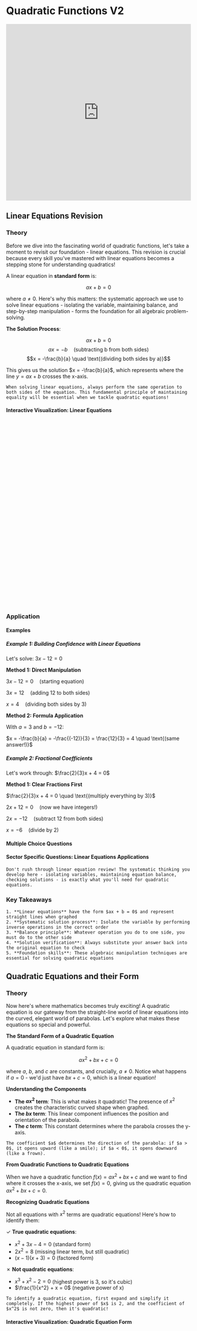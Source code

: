 # Quadratic Functions V2

<iframe 
    src="https://drive.google.com/file/d/1KQdEOxFP1FnUw8zJnDHHblAgbaGw_UCd/preview" 
    width="100%" 
    height="480" 
    frameborder="0" 
    allowfullscreen>
</iframe>

## Linear Equations Revision

### Theory

Before we dive into the fascinating world of quadratic functions, let's take a moment to revisit our foundation - linear equations. This revision is crucial because every skill you've mastered with linear equations becomes a stepping stone for understanding quadratics!

A linear equation in **standard form** is:

$$ax + b = 0$$

where $a \neq 0$. Here's why this matters: the systematic approach we use to solve linear equations - isolating the variable, maintaining balance, and step-by-step manipulation - forms the foundation for all algebraic problem-solving.

**The Solution Process**:

$$ax + b = 0$$
$$ax = -b \quad \text{(subtracting b from both sides)}$$
$$x = -\frac{b}{a} \quad \text{(dividing both sides by a)}$$

This gives us the solution $x = -\frac{b}{a}$, which represents where the line $y = ax + b$ crosses the x-axis.

```{tip}
When solving linear equations, always perform the same operation to both sides of the equation. This fundamental principle of maintaining equality will be essential when we tackle quadratic equations!
```

#### Interactive Visualization: Linear Equations

<div id="linear-equation-container" class="visualization-container" style="height: 500px;"></div>
<script>
document.addEventListener('DOMContentLoaded', function() {
    MathVisualizer.createGraphFromDescription('linear-equation-container', {
        boundingBox: [-5, 5, 5, -5],
        theme: 'light',
        useSequentialColors: true,
        infoBox: {
            title: "Linear Equation",
            lines: [
                {text: "y = ax + b", dynamic: false},
                {text: "a (slope): ${a}", dynamic: true},
                {text: "b (y-intercept): ${b}", dynamic: true},
                {text: "x-intercept: ${a !== 0 ? (-b/a).toFixed(2) : 'Undefined'}", dynamic: true}
            ],
            position: {top: 55, left: 20}
        },
        parametrizedFunctions: [
            {
                expression: 'a*x + b',
                title: 'Linear Function Explorer',
                parameters: {
                    a: { min: -3, max: 3, value: 1, step: 0.1 },
                    b: { min: -5, max: 5, value: 0, step: 0.1 }
                },
                features: []
            }
        ]
    });
});
</script>


### Application

#### Examples

##### Example 1: Building Confidence with Linear Equations
Let's solve: $3x - 12 = 0$

**Method 1: Direct Manipulation**

$3x - 12 = 0 \quad \text{(starting equation)}$

$3x = 12 \quad \text{(adding 12 to both sides)}$

$x = 4 \quad \text{(dividing both sides by 3)}$

**Method 2: Formula Application**

With $a = 3$ and $b = -12$:

$x = -\frac{b}{a} = -\frac{(-12)}{3} = \frac{12}{3} = 4 \quad \text{(same answer!)}$

##### Example 2: Fractional Coefficients
Let's work through: $\frac{2}{3}x + 4 = 0$

**Method 1: Clear Fractions First**

$\frac{2}{3}x + 4 = 0 \quad \text{(multiply everything by 3)}$

$2x + 12 = 0 \quad \text{(now we have integers!)}$

$2x = -12 \quad \text{(subtract 12 from both sides)}$

$x = -6 \quad \text{(divide by 2)}$

#### Multiple Choice Questions

<div id="linear-revision-adaptive-mcq" class="quiz-container"></div>

<script>
document.addEventListener('DOMContentLoaded', function() {
    const adaptiveMCQData = {
        title: "Linear Equations Adaptive Review",
        questions: [
            {
                id: "mcq_linear_conceptual_001",
                text: "Why must we perform the same operation on both sides when solving \\(3x + 6 = 15\\)?",
                options: [
                    "Because it's a rule we must follow in algebra",
                    "To maintain the equality - if two things are equal and we do the same thing to both, they remain equal",
                    "To make the equation look more balanced",
                    "Because we can only work with one side at a time"
                ],
                correctIndex: 1,
                option_explanations: [
                    "Incorrect. The answer is to maintain equality. If you chose this, you're missing the logical foundation - equations aren't just arbitrary rules but represent balanced relationships.",
                    "Correct! Step-by-step solution: Step 1: Start with \\(3x + 6 = 15\\) (both sides equal) Step 2: Subtract 6 from both sides: \\(3x = 9\\) (equality preserved) Step 3: Divide both sides by 3: \\(x = 3\\) Check: \\(3(3) + 6 = 15\\) ✓",
                    "Incorrect. The answer is to maintain equality. If you chose 'balanced appearance', you're confusing visual balance with mathematical equality - the goal is preserving the equal relationship, not looks.",
                    "Incorrect. The answer is to maintain equality. If you chose this, you're missing that we must work with both sides simultaneously to preserve the equal relationship."
                ],
                main_topic_index: "e7a4f6d2-3b85-4f54-a64b-7a4e7f6d2b86",
                chapter: "algebra",
                subtopic_weights: {
                    "e7a4f6d2-3b85-4f54-a64b-7a4e7f6d2b86": 0.8,
                    "d5f9c2e8-9a42-4b68-b73a-5f9d5c2e8a43": 0.2
                },
                difficulty_breakdown: {
                    conceptual_understanding: 0.8,
                    procedural_fluency: 0.2,
                    problem_solving: 0.3,
                    mathematical_communication: 0.6,
                    memory: 0.3,
                    spatial_reasoning: 0.0
                }
            },
            {
                id: "mcq_linear_procedural_001",
                text: "Solve for x: \\(5x - 20 = 0\\)",
                options: ["\\(x = -4\\)", "\\(x = 5\\)", "\\(x = 4\\)", "\\(x = 20\\)"],
                correctIndex: 2,
                option_explanations: [
                    "Incorrect. The answer is \\(x = 4\\). If you got -4, you likely made a sign error when moving -20. Correct approach: Add 20 to both sides, then divide by 5.",
                    "Incorrect. The answer is \\(x = 4\\). If you got 5, you may have confused the coefficient with the solution. Correct approach: After \\(5x = 20\\), divide by 5 to get \\(x = 4\\).",
                    "Correct! Step-by-step solution: Step 1: Add 20 to both sides: \\(5x = 20\\) Step 2: Divide both sides by 5: \\(x = 4\\) Step 3: Simplify: \\(x = 4\\) Check: \\(5(4) - 20 = 0\\) ✓",
                    "Incorrect. The answer is \\(x = 4\\). If you got 20, you forgot to divide by the coefficient. Correct approach: After getting \\(5x = 20\\), you must divide both sides by 5."
                ],
                main_topic_index: "e7a4f6d2-3b85-4f54-a64b-7a4e7f6d2b86",
                chapter: "algebra",
                subtopic_weights: {
                    "e7a4f6d2-3b85-4f54-a64b-7a4e7f6d2b86": 1.0
                },
                difficulty_breakdown: {
                    conceptual_understanding: 0.3,
                    procedural_fluency: 0.7,
                    problem_solving: 0.2,
                    mathematical_communication: 0.2,
                    memory: 0.4,
                    spatial_reasoning: 0.0
                }
            },
            {
                id: "mcq_linear_strategic_001",
                text: "Which first step would be most efficient for solving \\(\\frac{2}{3}x + 4 = 10\\)?",
                options: [
                    "Multiply everything by 3 to clear the fraction",
                    "Divide everything by \\(\\frac{2}{3}\\)",
                    "Convert 4 and 10 to fractions with denominator 3",
                    "Subtract 4 from both sides to isolate the term with x"
                ],
                correctIndex: 3,
                option_explanations: [
                    "Incorrect. The most efficient step is to subtract 4 first. If you clear fractions first, you get \\(2x + 12 = 30\\) - more complex arithmetic than needed.",
                    "Incorrect. The most efficient step is to subtract 4 first. If you divide by a fraction immediately, you're making the arithmetic unnecessarily complex.",
                    "Incorrect. The most efficient step is to subtract 4 first. If you convert to fractions, you're adding complexity when you could work more directly.",
                    "Correct! Step-by-step solution: Step 1: Subtract 4 from both sides: \\(\\frac{2}{3}x = 6\\) Step 2: Multiply by \\(\\frac{3}{2}\\): \\(x = 9\\) Step 3: Simplify: \\(x = 9\\) Check: \\(\\frac{2}{3}(9) + 4 = 10\\) ✓"
                ],
                main_topic_index: "e7a4f6d2-3b85-4f54-a64b-7a4e7f6d2b86",
                chapter: "algebra",
                subtopic_weights: {
                    "e7a4f6d2-3b85-4f54-a64b-7a4e7f6d2b86": 0.7,
                    "f2b7c9a4-8e63-4d85-b96e-2b7f2c9a4e64": 0.3
                },
                difficulty_breakdown: {
                    conceptual_understanding: 0.5,
                    procedural_fluency: 0.6,
                    problem_solving: 0.8,
                    mathematical_communication: 0.4,
                    memory: 0.3,
                    spatial_reasoning: 0.0
                }
            },
            {
                id: "mcq_linear_error_001",
                text: "A student solved \\(2x - 8 = 4\\) and got \\(x = -2\\). What error did they likely make?",
                options: [
                    "They subtracted 8 from both sides instead of adding 8",
                    "They divided by 2 incorrectly",
                    "They forgot to change the sign of 4",
                    "They multiplied both sides by 2"
                ],
                correctIndex: 0,
                option_explanations: [
                    "Correct! Step-by-step solution: Step 1: Student likely did \\(2x - 8 - 8 = 4 - 8\\), getting \\(2x = -4\\), then \\(x = -2\\) Step 2: Correct method: \\(2x - 8 + 8 = 4 + 8\\) gives \\(2x = 12\\) Step 3: Therefore \\(x = 6\\) Check: \\(2(6) - 8 = 4\\) ✓",
                    "Incorrect. The answer is they subtracted 8 instead of adding 8. If you chose division error, the mistake happened earlier - with \\(2x = 12\\), division would give \\(x = 6\\), not \\(x = -2\\).",
                    "Incorrect. The answer is they subtracted 8 instead of adding 8. If you chose changing the sign of 4, you're misunderstanding - the 4 doesn't change; the error is in handling -8.",
                    "Incorrect. The answer is they subtracted 8 instead of adding 8. If you chose multiplication, that would give \\(4x - 16 = 8\\), not lead to \\(x = -2\\)."
                ],
                main_topic_index: "e7a4f6d2-3b85-4f54-a64b-7a4e7f6d2b86",
                chapter: "algebra",
                subtopic_weights: {
                    "e7a4f6d2-3b85-4f54-a64b-7a4e7f6d2b86": 0.8,
                    "d5f9c2e8-9a42-4b68-b73a-5f9d5c2e8a43": 0.2
                },
                difficulty_breakdown: {
                    conceptual_understanding: 0.6,
                    procedural_fluency: 0.5,
                    problem_solving: 0.8,
                    mathematical_communication: 0.4,
                    memory: 0.3,
                    spatial_reasoning: 0.0
                }
            }
        ]
    };
    
    if (typeof AdaptiveMCQQuiz !== 'undefined') {
        AdaptiveMCQQuiz.create('linear-revision-adaptive-mcq', adaptiveMCQData);
    } else {
        MCQQuiz.create('linear-revision-adaptive-mcq', adaptiveMCQData);
    }
});
</script>

#### Sector Specific Questions: Linear Equations Applications

<div id="linear-revision-identity-container"></div>

<script>
document.addEventListener('DOMContentLoaded', function() {
    const linearRevisionContent = {
        "title": "Linear Equations: Foundation Applications",
        "intro_content": `<p>Linear equations form the foundation of algebraic problem-solving across all fields. These applications show how the skills we're reviewing appear in real contexts.</p>`,
        "questions": [
            {
                "category": "scientific",
                "title": "Chemistry: Solution Concentration",
                "content": `<p>A chemist needs to find the concentration x (mol/L) when \\(3x - 0.6 = 0\\). What is the concentration?</p>`,
                "answer": `<p>Solving \\(3x - 0.6 = 0\\):</p>
                <p>\\(3x = 0.6\\) (adding 0.6 to both sides)</p>
                <p>\\(x = 0.2\\) mol/L (dividing by 3)</p>
                <p>The solution has a concentration of 0.2 mol/L.</p>`
            },
            {
                "category": "engineering",
                "title": "Electrical: Current Calculation",
                "content": `<p>In a circuit, the voltage equation gives us \\(2I + 8 = 0\\) where I is current in amperes. Find the current.</p>`,
                "answer": `<p>Solving \\(2I + 8 = 0\\):</p>
                <p>\\(2I = -8\\) (subtracting 8 from both sides)</p>
                <p>\\(I = -4\\) amperes (dividing by 2)</p>
                <p>The negative current indicates flow in the opposite direction to our assumed positive direction.</p>`
            },
            {
                "category": "financial",
                "title": "Economics: Break-even Analysis",
                "content": `<p>A company's profit equation is \\(P = 50x - 200\\). At what production level x does the company break even (P = 0)?</p>`,
                "answer": `<p>Setting \\(P = 0\\):</p>
                <p>\\(50x - 200 = 0\\)</p>
                <p>\\(50x = 200\\) (adding 200 to both sides)</p>
                <p>\\(x = 4\\) units (dividing by 50)</p>
                <p>The company breaks even at 4 units of production.</p>`
            },
            {
                "category": "creative",
                "title": "Design: Golden Ratio Approximation",
                "content": `<p>In a design project, we need to solve \\(8x - 13 = 0\\) to find a proportion that approximates the golden ratio. Find x.</p>`,
                "answer": `<p>Solving \\(8x - 13 = 0\\):</p>
                <p>\\(8x = 13\\) (adding 13 to both sides)</p>
                <p>\\(x = \\frac{13}{8} = 1.625\\) (dividing by 8)</p>
                <p>This ratio of 1.625 is close to the golden ratio φ ≈ 1.618, perfect for aesthetic design!</p>`
            }
        ]
    };
    MathQuestionModule.render(linearRevisionContent, 'linear-revision-identity-container');
});
</script>

```{warning}
Don't rush through linear equation review! The systematic thinking you develop here - isolating variables, maintaining equation balance, checking solutions - is exactly what you'll need for quadratic equations.
```

### Key Takeaways

```{important}
1. **Linear equations** have the form $ax + b = 0$ and represent straight lines when graphed
2. **Systematic solution process**: Isolate the variable by performing inverse operations in the correct order
3. **Balance principle**: Whatever operation you do to one side, you must do to the other side
4. **Solution verification**: Always substitute your answer back into the original equation to check
5. **Foundation skills**: These algebraic manipulation techniques are essential for solving quadratic equations
```

## Quadratic Equations and their Form

### Theory

Now here's where mathematics becomes truly exciting! A quadratic equation is our gateway from the straight-line world of linear equations into the curved, elegant world of parabolas. Let's explore what makes these equations so special and powerful.

**The Standard Form of a Quadratic Equation**

A quadratic equation in standard form is:

$$ax^2 + bx + c = 0$$

where $a$, $b$, and $c$ are constants, and crucially, $a \neq 0$. Notice what happens if $a = 0$ - we'd just have $bx + c = 0$, which is a linear equation!

**Understanding the Components**

- **The $ax^2$ term**: This is what makes it quadratic! The presence of $x^2$ creates the characteristic curved shape when graphed.
- **The $bx$ term**: This linear component influences the position and orientation of the parabola.
- **The $c$ term**: This constant determines where the parabola crosses the y-axis.

```{important}
The coefficient $a$ determines the direction of the parabola: if $a > 0$, it opens upward (like a smile); if $a < 0$, it opens downward (like a frown).
```

**From Quadratic Functions to Quadratic Equations**

When we have a quadratic function $f(x) = ax^2 + bx + c$ and we want to find where it crosses the x-axis, we set $f(x) = 0$, giving us the quadratic equation $ax^2 + bx + c = 0$.

**Recognizing Quadratic Equations**

Not all equations with $x^2$ terms are quadratic equations! Here's how to identify them:

✓ **True quadratic equations**:
- $x^2 + 3x - 4 = 0$ (standard form)
- $2x^2 = 8$ (missing linear term, but still quadratic)
- $(x-1)(x+3) = 0$ (factored form)

✗ **Not quadratic equations**:
- $x^3 + x^2 - 2 = 0$ (highest power is 3, so it's cubic)
- $\frac{1}{x^2} + x = 0$ (negative power of x)

```{tip}
To identify a quadratic equation, first expand and simplify it completely. If the highest power of $x$ is 2, and the coefficient of $x^2$ is not zero, then it's quadratic!
```

#### Interactive Visualization: Quadratic Equation Form

<div id="quadratic-form-container" class="visualization-container" style="height: 500px;"></div>

<script>
document.addEventListener('DOMContentLoaded', function() {
    MathVisualizer.createGraphFromDescription('quadratic-form-container', {
        boundingBox: [-5, 5, 5, -5],
        theme: 'light',
        useSequentialColors: true,
        
        infoBox: {
            title: "Quadratic Function",
            lines: [
                {text: "y = ax² + bx + c", dynamic: false},
                {text: "a: ${a}", dynamic: true},
                {text: "b: ${b}", dynamic: true},
                {text: "c: ${c}", dynamic: true},
                {text: "Vertex: (${-b/(2*a)}, ${c-b*b/(4*a)})", dynamic: true}
            ],
            position: {top: 55, left: 20}
        },
        
        parametrizedFunctions: [
            {
                expression: 'a*x^2 + b*x + c',
                title: 'Quadratic Function Explorer',
                parameters: {
                    a: { min: -2, max: 2, value: 1, step: 0.1 },
                    b: { min: -5, max: 5, value: 0, step: 0.1 },
                    c: { min: -5, max: 5, value: 0, step: 0.1 }
                },
                features: ['zeros', 'extrema']
            }
        ]
    });
});
</script>


### Application

#### Examples

##### Example 1: Converting to Standard Form
Let's work through: $(2x - 1)(x + 3) = 5$

**Method 1: Expand then Rearrange**

$(2x - 1)(x + 3) = 5 \quad \text{(expand the left side)}$

$2x^2 + 6x - x - 3 = 5 \quad \text{(using FOIL method)}$

$2x^2 + 5x - 3 = 5 \quad \text{(combining like terms)}$

$2x^2 + 5x - 8 = 0 \quad \text{(subtracting 5 from both sides)}$

Now we have it in standard form with $a = 2$, $b = 5$, $c = -8$.

##### Example 2: Identifying Quadratic Equations  
Let's solve: Is $3x^2 + \frac{2}{x} - 1 = 0$ a quadratic equation?

**Method 1: Analyze the Terms**

$3x^2 + \frac{2}{x} - 1 = 0 \quad \text{(rewrite the fraction)}$

$3x^2 + 2x^{-1} - 1 = 0 \quad \text{(now we can see the powers clearly)}$

This equation contains $x^{-1}$ (a negative power), so it's not a quadratic equation. A true quadratic can only have non-negative integer powers of $x$, with the highest power being 2.

##### Example 3: Hidden Quadratic
Let's work through: $t^4 - 5t^2 + 6 = 0$

**Method 1: Substitution Technique**

$t^4 - 5t^2 + 6 = 0 \quad \text{(let } u = t^2 \text{)}$

$u^2 - 5u + 6 = 0 \quad \text{(now this is quadratic in } u \text{!)}$

This is a clever technique - by substituting $u = t^2$, we transform a quartic (4th degree) equation into a quadratic equation in terms of $u$.

#### Multiple Choice Questions

<div id="quadratic-form-adaptive-mcq" class="quiz-container"></div>

<script>
document.addEventListener('DOMContentLoaded', function() {
    const adaptiveMCQData = {
        title: "Quadratic Form Assessment", 
        questions: [
            {
                id: "mcq_quad_form_conceptual_001",
                text: "Why must \\(a \\neq 0\\) in the quadratic equation \\(ax^2 + bx + c = 0\\)?",
                options: [
                    "Because if \\(a = 0\\), we'd have \\(bx + c = 0\\), which is linear, not quadratic",
                    "Because negative coefficients aren't allowed in quadratic equations",
                    "Both the first and third options are correct",
                    "Because the graph wouldn't be a parabola if \\(a\\) were zero"
                ],
                correctIndex: 2,
                option_explanations: [
                    "Partially correct! If \\(a = 0\\), we lose the \\(x^2\\) term and get a linear equation, but there's more to consider.",
                    "Incorrect. Coefficients can be negative in quadratic equations. The sign of \\(a\\) just determines if the parabola opens up or down.",
                    "Correct! Both reasons are mathematically equivalent: no \\(x^2\\) term means no quadratic equation AND no parabolic graph. Step 1: If \\(a = 0\\), equation becomes \\(bx + c = 0\\). Step 2: This is linear (degree 1), not quadratic (degree 2). Step 3: Graphically, linear gives a line, quadratic gives a parabola. Check: The \\(x^2\\) term creates the curved shape.",
                    "Partially correct! Without the \\(x^2\\) term, we can't have a parabola, but this connects to the first option."
                ],
                main_topic_index: "649f8c3e-2d75-4a86-b97d-49f8c649d2c8",
                chapter: "algebra",
                subtopic_weights: {
                    "649f8c3e-2d75-4a86-b97d-49f8c649d2c8": 0.8,
                    "656e9a4f-3b68-4d52-a85b-56e9a656b3d9": 0.2
                },
                difficulty_breakdown: {
                    conceptual_understanding: 0.8,
                    procedural_fluency: 0.2,
                    problem_solving: 0.4,
                    mathematical_communication: 0.7,
                    memory: 0.3,
                    spatial_reasoning: 0.3
                }
            },
            {
                id: "mcq_quad_form_procedural_001",
                text: "Convert \\((2x-1)(x+3) = 5\\) to standard form \\(ax^2 + bx + c = 0\\).",
                options: [
                    "\\(2x^2 + 5x - 3 = 0\\)",
                    "\\(2x^2 + 5x - 8 = 0\\)",
                    "\\(2x^2 + 7x - 8 = 0\\)",
                    "\\(2x^2 + 6x - 8 = 0\\)"
                ],
                correctIndex: 1,
                option_explanations: [
                    "Incorrect. You expanded correctly to get \\(2x^2 + 5x - 3 = 5\\), but forgot to subtract 5 from both sides.",
                    "Correct! Step 1: Expand left side using FOIL: \\(2x^2 + 6x - x - 3 = 5\\). Step 2: Combine like terms: \\(2x^2 + 5x - 3 = 5\\). Step 3: Subtract 5 from both sides: \\(2x^2 + 5x - 8 = 0\\). Check: \\(a = 2\\), \\(b = 5\\), \\(c = -8\\).",
                    "Incorrect. This suggests you made an error combining like terms. \\(6x - x = 5x\\), not \\(7x\\).",
                    "Incorrect. This suggests you didn't combine like terms correctly. \\(6x - x = 5x\\), not \\(6x\\)."
                ],
                main_topic_index: "649f8c3e-2d75-4a86-b97d-49f8c649d2c8",
                chapter: "algebra",
                subtopic_weights: {
                    "649f8c3e-2d75-4a86-b97d-49f8c649d2c8": 0.7,
                    "656e9a4f-3b68-4d52-a85b-56e9a656b3d9": 0.2,
                    "e7a4f6d2-3b85-4f54-a64b-7a4e7f6d2b86": 0.1
                },
                difficulty_breakdown: {
                    conceptual_understanding: 0.4,
                    procedural_fluency: 0.8,
                    problem_solving: 0.3,
                    mathematical_communication: 0.3,
                    memory: 0.5,
                    spatial_reasoning: 0.0
                }
            },
            {
                id: "mcq_quad_form_strategic_001", 
                text: "Which equation is easiest to convert to standard form?",
                options: [
                    "\\(3x(x-2) = x + 5\\)",
                    "\\(\\frac{x^2}{2} + \\frac{x}{3} = 1\\)",
                    "\\(x^2 - 5x = (x-1)(x+2)\\)",
                    "\\((x-4)^2 = 16\\)"
                ],
                correctIndex: 3,
                option_explanations: [
                    "Incorrect. This requires expanding \\(3x(x-2) = 3x^2 - 6x\\), then rearranging \\(3x^2 - 6x = x + 5\\) to \\(3x^2 - 7x - 5 = 0\\).",
                    "Incorrect. Fractions require clearing denominators: multiply by 6 to get \\(3x^2 + 2x = 6\\), then \\(3x^2 + 2x - 6 = 0\\).",
                    "Incorrect. Need to expand the right side: \\((x-1)(x+2) = x^2 + x - 2\\), then rearrange \\(x^2 - 5x = x^2 + x - 2\\).",
                    "Correct! \\((x-4)^2 = 16\\) expands to \\(x^2 - 8x + 16 = 16\\), then subtract 16: \\(x^2 - 8x = 0\\). Just two steps! Step 1: Expand perfect square. Step 2: Move constant to left side. Remember: Perfect squares expand quickly and avoid fractions."
                ],
                main_topic_index: "649f8c3e-2d75-4a86-b97d-49f8c649d2c8",
                chapter: "algebra",
                subtopic_weights: {
                    "649f8c3e-2d75-4a86-b97d-49f8c649d2c8": 0.8,
                    "b5d9e6a4-7c28-4f53-a69d-2e8f5a9c3b74": 0.2
                },
                difficulty_breakdown: {
                    conceptual_understanding: 0.5,
                    procedural_fluency: 0.6,
                    problem_solving: 0.8,
                    mathematical_communication: 0.4,
                    memory: 0.3,
                    spatial_reasoning: 0.0
                }
            },
            {
                id: "mcq_quad_form_error_001",
                text: "A student claims that \\(3x^2 + \\frac{2}{x} - 1 = 0\\) is a quadratic equation. What error are they making?",
                options: [
                    "They're correct - this is a quadratic equation",
                    "They forgot that quadratic equations can't have negative coefficients",
                    "They didn't notice the \\(\\frac{2}{x}\\) term, which creates a negative power of \\(x\\)",
                    "They should have written it as \\(3x^2 + 2x^{-1} - 1 = 0\\) first"
                ],
                correctIndex: 2,
                option_explanations: [
                    "Incorrect. This equation contains \\(\\frac{2}{x} = 2x^{-1}\\), which is a negative power of \\(x\\), making it not quadratic.",
                    "Incorrect. Quadratic equations can have negative coefficients. The issue is the negative power of \\(x\\).",
                    "Correct! The term \\(\\frac{2}{x} = 2x^{-1}\\) contains \\(x^{-1}\\), which is a negative power. Step 1: Quadratic equations can only have non-negative integer powers of \\(x\\). Step 2: Highest power must be exactly 2. Step 3: This equation is rational, not quadratic. Remember: \\(\\frac{1}{x} = x^{-1}\\) creates negative powers.",
                    "Incorrect. While rewriting helps identify the problem, the equation is still not quadratic because of the \\(x^{-1}\\) term."
                ],
                main_topic_index: "649f8c3e-2d75-4a86-b97d-49f8c649d2c8",
                chapter: "algebra",
                subtopic_weights: {
                    "649f8c3e-2d75-4a86-b97d-49f8c649d2c8": 0.8,
                    "656e9a4f-3b68-4d52-a85b-56e9a656b3d9": 0.2
                },
                difficulty_breakdown: {
                    conceptual_understanding: 0.7,
                    procedural_fluency: 0.4,
                    problem_solving: 0.6,
                    mathematical_communication: 0.6,
                    memory: 0.4,
                    spatial_reasoning: 0.0
                }
            }
        ]
    };
    
    if (typeof AdaptiveMCQQuiz !== 'undefined') {
        AdaptiveMCQQuiz.create('quadratic-form-adaptive-mcq', adaptiveMCQData);
    } else {
        MCQQuiz.create('quadratic-form-adaptive-mcq', adaptiveMCQData);
    }
});
</script>

#### Sector Specific Questions: Quadratic Form Applications

<div id="quadratic-form-identity-container"></div>

<script>
document.addEventListener('DOMContentLoaded', function() {
    const quadraticFormContent = {
        "title": "Quadratic Equation Form: Real-World Recognition",
        "intro_content": `<p>Recognizing when a problem leads to a quadratic equation is a crucial skill. These applications show how quadratic forms appear naturally in various fields.</p>`,
        "questions": [
            {
                "category": "scientific",
                "title": "Physics: Projectile Motion",
                "content": `<p>A ball's height equation is \\(h = -4.9t^2 + 20t + 2\\). To find when it hits the ground, we set h = 0. Write this in standard form.</p>`,
                "answer": `<p>Setting \\(h = 0\\):</p>
                <p>\\(-4.9t^2 + 20t + 2 = 0\\)</p>
                <p>This is already in standard form with:</p>
                <p>\\(a = -4.9\\), \\(b = 20\\), \\(c = 2\\)</p>
                <p>The negative coefficient of \\(t^2\\) confirms this models projectile motion under gravity.</p>`
            },
            {
                "category": "engineering",
                "title": "Structural: Beam Deflection",
                "content": `<p>A beam's deflection follows \\(d = 0.001x^2 - 0.1x\\) where x is distance. To find zero deflection points, convert to standard form.</p>`,
                "answer": `<p>Setting \\(d = 0\\):</p>
                <p>\\(0.001x^2 - 0.1x = 0\\)</p>
                <p>\\(0.001x^2 - 0.1x + 0 = 0\\)</p>
                <p>Standard form: \\(a = 0.001\\), \\(b = -0.1\\), \\(c = 0\\)</p>
                <p>Note that \\(c = 0\\) means the beam has zero deflection at x = 0.</p>`
            },
            {
                "category": "financial",
                "title": "Economics: Revenue Optimization",
                "content": `<p>Revenue follows \\(R = p(100 - 2p)\\) where p is price. To find break-even (R = 50), write the resulting equation in standard form.</p>`,
                "answer": `<p>First expand: \\(R = 100p - 2p^2\\)</p>
                <p>Setting \\(R = 50\\):</p>
                <p>\\(100p - 2p^2 = 50\\)</p>
                <p>\\(-2p^2 + 100p - 50 = 0\\)</p>
                <p>Standard form: \\(a = -2\\), \\(b = 100\\), \\(c = -50\\)</p>
                <p>We can simplify by dividing by -2: \\(p^2 - 50p + 25 = 0\\)</p>`
            },
            {
                "category": "creative",
                "title": "Art: Parabolic Garden Design",
                "content": `<p>An artist designs a parabolic garden border where width w and length l follow \\(w = l^2 - 6l + 9\\). To find when w = 1, write in standard form.</p>`,
                "answer": `<p>Setting \\(w = 1\\):</p>
                <p>\\(l^2 - 6l + 9 = 1\\)</p>
                <p>\\(l^2 - 6l + 9 - 1 = 0\\)</p>
                <p>\\(l^2 - 6l + 8 = 0\\)</p>
                <p>Standard form: \\(a = 1\\), \\(b = -6\\), \\(c = 8\\)</p>
                <p>This equation will help find the garden dimensions for the desired width.</p>`
            }
        ]
    };
    MathQuestionModule.render(quadraticFormContent, 'quadratic-form-identity-container');
});
</script>

```{note}
The standard form $ax^2 + bx + c = 0$ is more than just a format - it's the launching pad for all quadratic solution methods. Getting comfortable with converting equations to this form will save you time and reduce errors throughout this topic.
```

### Key Takeaways

```{important}
1. **Standard form** is $ax^2 + bx + c = 0$ where $a ≠ 0$ is the essential requirement
2. **Coefficient significance**: $a$ determines parabola direction, $b$ affects position, $c$ is the y-intercept
3. **Conversion skills**: Always expand, simplify, and rearrange to get equations in standard form
4. **Recognition patterns**: Look for $x^2$ as the highest power with integer exponents only
5. **Foundation for solutions**: Standard form enables all quadratic solving methods
6. **Real-world appearance**: Quadratic equations naturally model projectile motion, optimization, and curved relationships
```

## Factorizing Quadratic Equations by Inspection

### Theory

Now let's explore one of the most elegant methods for solving quadratic equations - factorization by inspection! This method is like finding the perfect key for a lock - when it works, it's incredibly satisfying and efficient.

**The Foundation: Zero Product Property**

The power of factorization lies in a fundamental property: if $A \times B = 0$, then either $A = 0$ or $B = 0$ (or both). This means if we can write our quadratic as a product of two factors equal to zero, we can solve it immediately!

**When $a = 1$: The Simpler Case**

For equations like $x^2 + bx + c = 0$, we look for two numbers that:
- **Multiply** to give $c$ (the constant term)
- **Add** to give $b$ (the coefficient of $x$)

If we find such numbers $p$ and $q$, then:
$$x^2 + bx + c = (x + p)(x + q)$$

**When $a ≠ 1$: The Challenging Case** 

For equations like $ax^2 + bx + c = 0$ where $a ≠ 1$, we look for two numbers that:
- **Multiply** to give $ac$ (product of first and last coefficients)
- **Add** to give $b$ (the middle coefficient)

```{tip}
Start with factorization when you see "nice" integer coefficients, especially when $a = 1$. This method is often the fastest when it works!
```

**Strategic Approach**

1. **Check for common factors first** - factor out any common terms
2. **Identify the type** - is $a = 1$ or $a ≠ 1$?
3. **Find the number pair** using the appropriate rule
4. **Write the factors** and solve using the zero product property
5. **Always verify** your solutions in the original equation

```{warning}
Factorization doesn't always work with integer factors! If you can't find suitable integers quickly, move to completing the square or the quadratic formula.
```


### Application

#### Examples

##### Example 1: Factorization when $a = 1$
Let's solve: $x^2 + 7x + 12 = 0$

**Method 1: Find the Number Pair**

We need two numbers that multiply to 12 and add to 7.

$x^2 + 7x + 12 = 0 \quad \text{(factors of 12: 1×12, 2×6, 3×4)}$

$x^2 + 7x + 12 = 0 \quad \text{(which pair adds to 7? That's 3 and 4!)}$

$(x + 3)(x + 4) = 0 \quad \text{(factored form)}$

$x + 3 = 0 \text{ or } x + 4 = 0 \quad \text{(zero product property)}$

$x = -3 \text{ or } x = -4 \quad \text{(our solutions)}$

##### Example 2: Factorization when $a ≠ 1$
Let's work through: $6x^2 + 7x + 2 = 0$

**Method 1: Find Factors of $ac$**

We need two numbers that multiply to $ac = 6 × 2 = 12$ and add to $b = 7$.

$6x^2 + 7x + 2 = 0 \quad \text{(factors of 12: 1×12, 2×6, 3×4)}$

$6x^2 + 7x + 2 = 0 \quad \text{(which pair adds to 7? That's 3 and 4!)}$

$6x^2 + 3x + 4x + 2 = 0 \quad \text{(split the middle term)}$

$3x(2x + 1) + 2(2x + 1) = 0 \quad \text{(factor by grouping)}$

$(3x + 2)(2x + 1) = 0 \quad \text{(factored form)}$

$3x + 2 = 0 \text{ or } 2x + 1 = 0 \quad \text{(zero product property)}$

$x = -\frac{2}{3} \text{ or } x = -\frac{1}{2} \quad \text{(our solutions)}$

##### Example 3: When Factorization Doesn't Work Nicely
Let's solve: $x^2 + 3x + 1 = 0$

**Method 1: Attempt Factorization**

We need two numbers that multiply to 1 and add to 3.

$x^2 + 3x + 1 = 0 \quad \text{(factors of 1: only 1×1)}$

$x^2 + 3x + 1 = 0 \quad \text{(but 1 + 1 = 2, not 3!)}$

Since we can't find integer factors, this equation requires the quadratic formula or completing the square. This shows that factorization has limitations!

#### Multiple Choice Questions

<div id="factorization-adaptive-mcq" class="quiz-container"></div>

<script>
document.addEventListener('DOMContentLoaded', function() {
    const adaptiveMCQData = {
        title: "Factorization Method Assessment",
        questions: [
            {
                id: "mcq_factorization_conceptual_001",
                text: "Why does the zero product property allow us to solve \\((x-2)(x-3) = 0\\)?",
                options: [
                    "Because if the product of two factors is zero, at least one factor must be zero",
                    "Because we can divide both sides by \\((x-2)\\)",
                    "Because the factors are equal to each other",
                    "Because quadratic equations always have two solutions"
                ],
                correctIndex: 0,
                option_explanations: [
                    "Correct! The zero product property states: if \\(A \\times B = 0\\), then \\(A = 0\\) or \\(B = 0\\) (or both). Step 1: Set each factor equal to zero. Step 2: Solve \\(x-2 = 0\\) and \\(x-3 = 0\\). Step 3: Get \\(x = 2\\) or \\(x = 3\\). Remember: Only zero has the property that multiplying by it gives zero.",
                    "Incorrect. Dividing by \\((x-2)\\) would be invalid if \\(x = 2\\), and it doesn't help us find the solutions.",
                    "Incorrect. The factors aren't equal to each other; they're each equal to zero separately.",
                    "Incorrect. While quadratics often have two solutions, the zero product property is the specific reason factorization works."
                ],
                main_topic_index: "a8c4f7e5-3a76-4b43-b78a-8c4a8f7e5a77",
                chapter: "algebra",
                subtopic_weights: {
                    "a8c4f7e5-3a76-4b43-b78a-8c4a8f7e5a77": 0.8,
                    "b3d6a9f2-7e59-4c86-a97e-3d6b3a9f2e58": 0.2
                },
                difficulty_breakdown: {
                    conceptual_understanding: 0.9,
                    procedural_fluency: 0.3,
                    problem_solving: 0.4,
                    mathematical_communication: 0.8,
                    memory: 0.4,
                    spatial_reasoning: 0.0
                }
            },
            {
                id: "mcq_factorization_procedural_001",
                text: "Factor \\(x^2 + 5x + 6\\) completely.",
                options: [
                    "\\((x+6)(x+1)\\)",
                    "\\((x+2)(x+3)\\)",
                    "\\((x+5)(x+1)\\)",
                    "\\((x-2)(x-3)\\)"
                ],
                correctIndex: 1,
                option_explanations: [
                    "Incorrect. Check: \\((x+6)(x+1) = x^2 + 7x + 6\\), not \\(x^2 + 5x + 6\\).",
                    "Correct! Step 1: Find two numbers that multiply to 6 and add to 5. Step 2: Numbers 2 and 3 work: \\(2 \\times 3 = 6\\) and \\(2 + 3 = 5\\). Step 3: Write as \\((x+2)(x+3)\\). Check: \\((x+2)(x+3) = x^2 + 5x + 6\\) ✓",
                    "Incorrect. Check: \\((x+5)(x+1) = x^2 + 6x + 5\\), not \\(x^2 + 5x + 6\\).",
                    "Incorrect. Check: \\((x-2)(x-3) = x^2 - 5x + 6\\), not \\(x^2 + 5x + 6\\)."
                ],
                main_topic_index: "a8c4f7e5-3a76-4b43-b78a-8c4a8f7e5a77",
                chapter: "algebra",
                subtopic_weights: {
                    "a8c4f7e5-3a76-4b43-b78a-8c4a8f7e5a77": 0.8,
                    "b3d6a9f2-7e59-4c86-a97e-3d6b3a9f2e58": 0.2
                },
                difficulty_breakdown: {
                    conceptual_understanding: 0.4,
                    procedural_fluency: 0.8,
                    problem_solving: 0.3,
                    mathematical_communication: 0.3,
                    memory: 0.5,
                    spatial_reasoning: 0.0
                }
            },
            {
                id: "mcq_factorization_strategic_001",
                text: "Which method should you try first when factoring \\(6x^2 - 4x\\)?",
                options: [
                    "Look for two numbers that multiply to 6 and add to -4",
                    "Use the quadratic formula",
                    "Factor out the greatest common factor first",
                    "Complete the square"
                ],
                correctIndex: 2,
                option_explanations: [
                    "Incorrect. This approach works for \\(x^2 + bx + c\\), but here we should factor out the common factor \\(2x\\) first.",
                    "Incorrect. The quadratic formula works but factoring is more efficient when a common factor exists.",
                    "Correct! Always check for common factors first. Step 1: Find GCF of \\(6x^2\\) and \\(-4x\\), which is \\(2x\\). Step 2: Factor out: \\(2x(3x - 2) = 0\\). Step 3: Solve: \\(x = 0\\) or \\(x = \\frac{2}{3}\\). Remember: Common factors simplify the expression and often reveal obvious solutions.",
                    "Incorrect. Completing the square is more complex than needed when we can factor directly."
                ],
                main_topic_index: "a8c4f7e5-3a76-4b43-b78a-8c4a8f7e5a77",
                chapter: "algebra",
                subtopic_weights: {
                    "a8c4f7e5-3a76-4b43-b78a-8c4a8f7e5a77": 0.7,
                    "c5e8b4d7-4f42-4d73-c84f-5e8c5b4d7f43": 0.3
                },
                difficulty_breakdown: {
                    conceptual_understanding: 0.6,
                    procedural_fluency: 0.5,
                    problem_solving: 0.8,
                    mathematical_communication: 0.5,
                    memory: 0.4,
                    spatial_reasoning: 0.0
                }
            },
            {
                id: "mcq_factorization_error_001",
                text: "A student factored \\(x^2 + 7x + 12\\) as \\((x+3)(x+4)\\) but got the wrong answer when solving \\(x^2 + 7x + 12 = 0\\). What's the issue?",
                options: [
                    "They should have factored as \\((x-3)(x-4)\\)",
                    "The factorization is wrong; it should be \\((x+6)(x+2)\\)",
                    "They need to use the quadratic formula instead",
                    "The factorization is correct; they made an error applying the zero product property"
                ],
                correctIndex: 3,
                option_explanations: [
                    "Incorrect. \\((x-3)(x-4) = x^2 - 7x + 12\\), which is different from our equation.",
                    "Incorrect. Check: \\((x+6)(x+2) = x^2 + 8x + 12\\), not \\(x^2 + 7x + 12\\).",
                    "Incorrect. The factorization method works fine here; the error is in solving the factored form.",
                    "Correct! The factorization \\((x+3)(x+4)\\) is right. Step 1: From \\((x+3)(x+4) = 0\\), use zero product property. Step 2: Set \\(x+3 = 0\\) and \\(x+4 = 0\\). Step 3: Solve to get \\(x = -3\\) or \\(x = -4\\), not \\(x = 3\\) or \\(x = 4\\). Remember: \\(x + 3 = 0\\) means \\(x = -3\\), not \\(x = 3\\)."
                ],
                main_topic_index: "a8c4f7e5-3a76-4b43-b78a-8c4a8f7e5a77",
                chapter: "algebra",
                subtopic_weights: {
                    "a8c4f7e5-3a76-4b43-b78a-8c4a8f7e5a77": 0.8,
                    "b3d6a9f2-7e59-4c86-a97e-3d6b3a9f2e58": 0.2
                },
                difficulty_breakdown: {
                    conceptual_understanding: 0.5,
                    procedural_fluency: 0.6,
                    problem_solving: 0.8,
                    mathematical_communication: 0.4,
                    memory: 0.3,
                    spatial_reasoning: 0.0
                }
            }
        ]
    };
    
    if (typeof AdaptiveMCQQuiz !== 'undefined') {
        AdaptiveMCQQuiz.create('factorization-adaptive-mcq', adaptiveMCQData);
    } else {
        MCQQuiz.create('factorization-adaptive-mcq', adaptiveMCQData);
    }
});
</script>

#### Sector Specific Questions: Factorization Applications

<div id="factorization-identity-container"></div>

<script>
document.addEventListener('DOMContentLoaded', function() {
    const factorizationContent = {
        "title": "Factorization Method: Practical Problem Solving",
        "intro_content": `<p>Factorization is particularly useful when problems naturally lead to "nice" integer solutions. These applications show when this elegant method shines.</p>`,
        "questions": [
            {
                "category": "scientific",
                "title": "Biology: Population Growth",
                "content": `<p>A bacterial population follows \\(P = t^2 + 8t + 15\\) (thousands) after t hours. When does the population reach 31 thousand?</p>`,
                "answer": `<p>Setting \\(P = 31\\):</p>
                <p>\\(t^2 + 8t + 15 = 31\\)</p>
                <p>\\(t^2 + 8t - 16 = 0\\)</p>
                <p>We need two numbers that multiply to -16 and add to 8. That's -2 and 8 won't work... Let's try a different approach since this doesn't factor nicely with integers.</p>
                <p>Actually, let me recalculate: \\(t^2 + 8t + 15 - 31 = t^2 + 8t - 16 = 0\\)</p>
                <p>This requires the quadratic formula, showing factorization's limitations in real-world problems.</p>`
            },
            {
                "category": "engineering",
                "title": "Mechanical: Area Optimization",
                "content": `<p>A rectangular component has area \\(A = x^2 + 5x + 6\\) cm². For what dimensions x does the area equal zero (theoretical boundary)?</p>`,
                "answer": `<p>Setting \\(A = 0\\):</p>
                <p>\\(x^2 + 5x + 6 = 0\\)</p>
                <p>We need two numbers that multiply to 6 and add to 5: that's 2 and 3.</p>
                <p>\\((x + 2)(x + 3) = 0\\)</p>
                <p>\\(x = -2\\) or \\(x = -3\\)</p>
                <p>Since dimensions can't be negative, this tells us the area function's mathematical behavior, helping engineers understand the component's design limits.</p>`
            },
            {
                "category": "financial",
                "title": "Business: Profit Analysis",
                "content": `<p>A company's profit model is \\(P = x^2 - 9x + 20\\) thousand euros for x hundred units. When is the profit zero (break-even)?</p>`,
                "answer": `<p>Setting \\(P = 0\\):</p>
                <p>\\(x^2 - 9x + 20 = 0\\)</p>
                <p>We need two numbers that multiply to 20 and add to -9: that's -4 and -5.</p>
                <p>\\((x - 4)(x - 5) = 0\\)</p>
                <p>\\(x = 4\\) or \\(x = 5\\)</p>
                <p>Break-even occurs at 400 units and 500 units. The company is profitable between these production levels.</p>`
            },
            {
                "category": "creative",
                "title": "Architecture: Arch Design",
                "content": `<p>A decorative arch follows \\(h = -x^2 + 6x - 8\\) meters high. At what horizontal positions x does the arch touch the ground (h = 0)?</p>`,
                "answer": `<p>Setting \\(h = 0\\):</p>
                <p>\\(-x^2 + 6x - 8 = 0\\)</p>
                <p>\\(x^2 - 6x + 8 = 0\\) (multiplying by -1)</p>
                <p>We need two numbers that multiply to 8 and add to -6: that's -2 and -4.</p>
                <p>\\((x - 2)(x - 4) = 0\\)</p>
                <p>\\(x = 2\\) or \\(x = 4\\)</p>
                <p>The arch touches the ground at x = 2m and x = 4m, creating a 2-meter span.</p>`
            }
        ]
    };
    MathQuestionModule.render(factorizationContent, 'factorization-identity-container');
});
</script>

```{seealso}
Factorization connects beautifully to polynomial theory and will reappear when you study cubic equations, rational functions, and even complex numbers. The zero product property is fundamental across all of algebra!
```

### Key Takeaways

```{important}
1. **Zero product property** is the foundation: if $A × B = 0$, then $A = 0$ or $B = 0$
2. **When $a = 1$**: Find two numbers that multiply to $c$ and add to $b$
3. **When $a ≠ 1$**: Find two numbers that multiply to $ac$ and add to $b$, then use grouping
4. **Efficiency advantage**: Factorization is the fastest method when it works with integer factors
5. **Limitation awareness**: Not all quadratics factor nicely - be ready to switch methods
6. **Always verify**: Check your solutions by substituting back into the original equation
```

## Deriving and Using the Quadratic Formula

### Theory

Welcome to one of mathematics' most powerful and reliable tools - the quadratic formula! This beautiful equation can solve ANY quadratic equation, making it the "universal key" for quadratic problems. Let's explore how this formula is born from completing the square and why it's so incredibly useful.

**The Journey to the Formula**

The quadratic formula doesn't just appear from nowhere - it's derived by completing the square on the general form $ax^2 + bx + c = 0$. Let's see this elegant derivation:

Starting with: $ax^2 + bx + c = 0$

$ax^2 + bx = -c \quad \text{(moving the constant)}$

$x^2 + \frac{b}{a}x = -\frac{c}{a} \quad \text{(dividing by a)}$

Now we complete the square by adding $\left(\frac{b}{2a}\right)^2$ to both sides:

$x^2 + \frac{b}{a}x + \left(\frac{b}{2a}\right)^2 = -\frac{c}{a} + \left(\frac{b}{2a}\right)^2$

$\left(x + \frac{b}{2a}\right)^2 = -\frac{c}{a} + \frac{b^2}{4a^2} \quad \text{(perfect square on left)}$

$\left(x + \frac{b}{2a}\right)^2 = \frac{-4ac + b^2}{4a^2} = \frac{b^2 - 4ac}{4a^2}$

Taking square roots of both sides:

$x + \frac{b}{2a} = \pm\frac{\sqrt{b^2 - 4ac}}{2a}$

$x = -\frac{b}{2a} \pm \frac{\sqrt{b^2 - 4ac}}{2a}$

**The Quadratic Formula**:

$$x = \frac{-b \pm \sqrt{b^2 - 4ac}}{2a}$$

```{important}
The quadratic formula $x = \frac{-b \pm \sqrt{b^2 - 4ac}}{2a}$ works for ANY quadratic equation in the form $ax^2 + bx + c = 0$ where $a ≠ 0$.
```

**Understanding the Components**

- **$-b$**: This centers the formula around the axis of symmetry
- **$\pm$**: This gives us both roots (the parabola typically crosses the x-axis at two points)
- **$b^2 - 4ac$**: This is the discriminant - it determines the nature of the roots
- **$2a$**: This accounts for the parabola's width and orientation

**When to Use the Quadratic Formula**

✓ **Always works** - unlike factorization, which only works for some equations
✓ **Decimal coefficients** - handles non-integer coefficients perfectly  
✓ **Irrational solutions** - gives exact answers using radicals
✓ **Complex solutions** - works even when solutions aren't real numbers

```{tip}
Memorize the quadratic formula! It's worth investing time to know it by heart: "x equals negative b plus or minus the square root of b squared minus four a c, all over two a."
```

#### Interactive Visualization: Quadratic Formula Explorer

<div id="quadratic-formula-container" class="visualization-container" style="height: 500px;"></div>

<script>
document.addEventListener('DOMContentLoaded', function() {
    MathVisualizer.createGraphFromDescription('quadratic-formula-container', {
        boundingBox: [-5, 5, 5, -5],
        theme: 'light',
        useSequentialColors: true,
        
        infoBox: {
            title: "Quadratic Formula",
            lines: [
                {text: "Equation: ax² + bx + c = 0", dynamic: false},
                {text: "a: ${a}", dynamic: true},
                {text: "b: ${b}", dynamic: true},
                {text: "c: ${c}", dynamic: true},
                {text: "Discriminant: ${b*b - 4*a*c}", dynamic: true},
                {text: "Roots: ${(-b+Math.sqrt(b*b-4*a*c))/(2*a)} and ${(-b-Math.sqrt(b*b-4*a*c))/(2*a)}", dynamic: true}
            ],
            position: {top: 55, left: 20}
        },
        
        parametrizedFunctions: [
            {
                expression: 'a*x^2 + b*x + c',
                title: 'Quadratic Formula Explorer',
                parameters: {
                    a: { min: -2, max: 2, value: 1, step: 0.1 },
                    b: { min: -5, max: 5, value: -2, step: 0.1 },
                    c: { min: -5, max: 5, value: -3, step: 0.1 }
                },
                features: ['zeros', 'extrema']
            }
        ]
    });
});
</script>


### Application

#### Examples

##### Example 1: Standard Application
Let's solve: $2x^2 + 5x - 3 = 0$

**Method 1: Apply the Quadratic Formula**

We identify: $a = 2$, $b = 5$, $c = -3$

$x = \frac{-b \pm \sqrt{b^2 - 4ac}}{2a} \quad \text{(substitute our values)}$

$x = \frac{-5 \pm \sqrt{5^2 - 4(2)(-3)}}{2(2)} \quad \text{(calculate discriminant)}$

$x = \frac{-5 \pm \sqrt{25 + 24}}{4} \quad \text{(simplify under radical)}$

$x = \frac{-5 \pm \sqrt{49}}{4} = \frac{-5 \pm 7}{4} \quad \text{(perfect square!)}$

$x = \frac{-5 + 7}{4} = \frac{2}{4} = \frac{1}{2} \text{ or } x = \frac{-5 - 7}{4} = \frac{-12}{4} = -3$

##### Example 2: Irrational Solutions
Let's work through: $x^2 + 4x + 1 = 0$

**Method 1: Quadratic Formula with Irrational Result**

We identify: $a = 1$, $b = 4$, $c = 1$

$x = \frac{-4 \pm \sqrt{4^2 - 4(1)(1)}}{2(1)} \quad \text{(substitute values)}$

$x = \frac{-4 \pm \sqrt{16 - 4}}{2} \quad \text{(calculate discriminant)}$

$x = \frac{-4 \pm \sqrt{12}}{2} \quad \text{(simplify radical)}$

$x = \frac{-4 \pm 2\sqrt{3}}{2} = -2 \pm \sqrt{3} \quad \text{(exact solutions)}$

So $x = -2 + \sqrt{3} \approx -0.27$ or $x = -2 - \sqrt{3} \approx -3.73$

##### Example 3: No Real Solutions  
Let's solve: $x^2 + 2x + 5 = 0$

**Method 1: Recognizing Complex Solutions**

We identify: $a = 1$, $b = 2$, $c = 5$

$x = \frac{-2 \pm \sqrt{2^2 - 4(1)(5)}}{2(1)} \quad \text{(substitute values)}$

$x = \frac{-2 \pm \sqrt{4 - 20}}{2} \quad \text{(calculate discriminant)}$

$x = \frac{-2 \pm \sqrt{-16}}{2} \quad \text{(negative under radical!)}$

Since we have $\sqrt{-16}$, this equation has no real solutions. The graph of $y = x^2 + 2x + 5$ never crosses the x-axis.

#### Multiple Choice Questions

<div id="quadratic-formula-adaptive-mcq" class="quiz-container"></div>

<script>
document.addEventListener('DOMContentLoaded', function() {
    const adaptiveMCQData = {
        title: "Quadratic Formula Mastery Assessment",
        questions: [
            {
                id: "mcq_quadratic_formula_conceptual_001",
                text: "Why is the quadratic formula guaranteed to work for any quadratic equation while factorization might not?",
                options: [
                    "Because the quadratic formula is derived from completing the square, which always works",
                    "Because the quadratic formula can handle any coefficients, including irrational and complex ones",
                    "Because factorization only works when the roots are rational numbers",
                    "All of the above"
                ],
                correctIndex: 1,
                option_explanations: [
                    "Partially correct! The quadratic formula is derived from completing the square, which makes it universal, but there's more to consider.",
                    "Correct! The quadratic formula \\(x = \\frac{-b \\pm \\sqrt{b^2-4ac}}{2a}\\) works for any real coefficients. Step 1: It's derived from completing the square, which always works. Step 2: It handles decimal, irrational, and complex coefficients that factorization can't. Step 3: It gives exact solutions even when roots are irrational. Remember: The formula is universal because it's algebraically complete.",
                    "Partially correct! Factorization does fail when roots aren't rational, but the quadratic formula handles much more than just irrational roots.",
                    "Incorrect. While all statements have some truth, the most complete answer is that the formula handles any coefficients systematically."
                ],
                main_topic_index: "d9f2c6a3-7b58-4d72-b74d-9f2d9c6a3b59",
                chapter: "algebra", 
                subtopic_weights: {
                    "d9f2c6a3-7b58-4d72-b74d-9f2d9c6a3b59": 0.8,
                    "a8c4f7e5-3a76-4b43-b78a-8c4a8f7e5a77": 0.2
                },
                difficulty_breakdown: {
                    conceptual_understanding: 0.8,
                    procedural_fluency: 0.3,
                    problem_solving: 0.4,
                    mathematical_communication: 0.7,
                    memory: 0.5,
                    spatial_reasoning: 0.0
                }
            },
            {
                id: "mcq_quadratic_formula_procedural_001",
                text: "Using the quadratic formula, solve \\(2x^2 - 5x + 2 = 0\\)",
                options: [
                    "\\(x = \\frac{1}{2}\\) or \\(x = 2\\)",
                    "\\(x = \\frac{5 \\pm \\sqrt{9}}{4}\\)",
                    "\\(x = \\frac{5 \\pm 3}{4}\\)",
                    "All of the above"
                ],
                correctIndex: 0,
                option_explanations: [
                    "Correct! Step 1: Use \\(x = \\frac{-b \\pm \\sqrt{b^2-4ac}}{2a}\\) with \\(a=2\\), \\(b=-5\\), \\(c=2\\). Step 2: \\(x = \\frac{5 \\pm \\sqrt{25-16}}{4} = \\frac{5 \\pm 3}{4}\\). Step 3: \\(x = \\frac{8}{4} = 2\\) or \\(x = \\frac{2}{4} = \\frac{1}{2}\\). Check: \\(2(2)^2 - 5(2) + 2 = 8 - 10 + 2 = 0\\) ✓",
                    "Incorrect. This shows the intermediate step \\(x = \\frac{5 \\pm \\sqrt{25-16}}{4} = \\frac{5 \\pm \\sqrt{9}}{4}\\), but doesn't simplify to the final answer.",
                    "Incorrect. This continues the calculation \\(x = \\frac{5 \\pm 3}{4}\\), but doesn't give the final simplified values.",
                    "Incorrect. While the middle options show correct intermediate steps, they don't give the final simplified solutions."
                ],
                main_topic_index: "d9f2c6a3-7b58-4d72-b74d-9f2d9c6a3b59",
                chapter: "algebra",
                subtopic_weights: {
                    "d9f2c6a3-7b58-4d72-b74d-9f2d9c6a3b59": 0.8,
                    "649f8c3e-2d75-4a86-b97d-49f8c649d2c8": 0.2
                },
                difficulty_breakdown: {
                    conceptual_understanding: 0.3,
                    procedural_fluency: 0.8,
                    problem_solving: 0.4,
                    mathematical_communication: 0.3,
                    memory: 0.6,
                    spatial_reasoning: 0.0
                }
            },
            {
                id: "mcq_quadratic_formula_strategic_001",
                text: "When should you choose the quadratic formula over factorization?",
                options: [
                    "When the equation has decimal coefficients",
                    "When you can't find integer factors quickly",
                    "When you need exact irrational solutions",
                    "All of the above"
                ],
                correctIndex: 3,
                option_explanations: [
                    "Partially correct! Decimal coefficients make factorization difficult, but the quadratic formula handles them easily.",
                    "Partially correct! If you can't find integer factors quickly, the quadratic formula is often more efficient.",
                    "Partially correct! The quadratic formula gives exact radical solutions, while factorization only works for rational roots.",
                    "Correct! The quadratic formula is the strategic choice when: Step 1: Coefficients are decimal/complex. Step 2: Integer factors aren't obvious. Step 3: Exact irrational solutions are needed. Step 4: You want a systematic approach that always works. Remember: The formula is your universal backup method."
                ],
                main_topic_index: "d9f2c6a3-7b58-4d72-b74d-9f2d9c6a3b59",
                chapter: "algebra",
                subtopic_weights: {
                    "d9f2c6a3-7b58-4d72-b74d-9f2d9c6a3b59": 0.7,
                    "a8c4f7e5-3a76-4b43-b78a-8c4a8f7e5a77": 0.3
                },
                difficulty_breakdown: {
                    conceptual_understanding: 0.6,
                    procedural_fluency: 0.4,
                    problem_solving: 0.8,
                    mathematical_communication: 0.6,
                    memory: 0.4,
                    spatial_reasoning: 0.0
                }
            },
            {
                id: "mcq_quadratic_formula_error_001",
                text: "A student used the quadratic formula on \\(x^2 - 6x + 9 = 0\\) and got \\(x = \\frac{6 \\pm 0}{2} = 3\\). What should they understand about this result?",
                options: [
                    "They made an error - there should be two different solutions",
                    "They made a sign error in the formula",
                    "This is correct - the equation has one repeated root",
                    "They should have factored instead"
                ],
                correctIndex: 2,
                option_explanations: [
                    "Incorrect. Not all quadratic equations have two distinct solutions. When the discriminant equals zero, there's one repeated root.",
                    "Incorrect. The calculation \\(x = \\frac{6 \\pm \\sqrt{36-36}}{2} = \\frac{6 \\pm 0}{2} = 3\\) is correct.",
                    "Correct! When the discriminant \\(b^2-4ac = 0\\), there's one repeated root. Step 1: Here \\(\\Delta = 36-36 = 0\\). Step 2: This gives \\(x = \\frac{6 \\pm 0}{2} = 3\\). Step 3: The equation \\((x-3)^2 = 0\\) has one repeated solution. Check: This is a perfect square trinomial. Remember: Zero discriminant means one repeated root, not an error.",
                    "Incorrect. While factoring as \\((x-3)^2 = 0\\) is simpler, the quadratic formula gives the correct answer too."
                ],
                main_topic_index: "d9f2c6a3-7b58-4d72-b74d-9f2d9c6a3b59",
                chapter: "algebra",
                subtopic_weights: {
                    "d9f2c6a3-7b58-4d72-b74d-9f2d9c6a3b59": 0.7,
                    "d6f2c8a5-7b67-4d59-b67b-6f2d6c8a5b68": 0.3
                },
                difficulty_breakdown: {
                    conceptual_understanding: 0.7,
                    procedural_fluency: 0.5,
                    problem_solving: 0.6,
                    mathematical_communication: 0.5,
                    memory: 0.4,
                    spatial_reasoning: 0.0
                }
            }
        ]
    };
    
    if (typeof AdaptiveMCQQuiz !== 'undefined') {
        AdaptiveMCQQuiz.create('quadratic-formula-adaptive-mcq', adaptiveMCQData);
    } else {
        MCQQuiz.create('quadratic-formula-adaptive-mcq', adaptiveMCQData);
    }
});
</script>

#### Sector Specific Questions: Quadratic Formula Applications

<div id="quadratic-formula-identity-container"></div>

<script>
document.addEventListener('DOMContentLoaded', function() {
    const quadraticFormulaContent = {
        "title": "Quadratic Formula: Universal Problem Solver", 
        "intro_content": `<p>The quadratic formula's universal applicability makes it essential for real-world problems with complex coefficients or irrational solutions.</p>`,
        "questions": [
            {
                "category": "scientific",
                "title": "Chemistry: Reaction Kinetics", 
                "content": `<p>A reaction rate follows \\(0.5t^2 - 3t + 2.8 = 0\\) where t is time in minutes. When does the reaction reach equilibrium (rate = 0)?</p>`,
                "answer": `<p>Using the quadratic formula with \\(a = 0.5\\), \\(b = -3\\), \\(c = 2.8\\):</p>
                <p>\\(t = \\frac{3 \\pm \\sqrt{9 - 4(0.5)(2.8)}}{2(0.5)} = \\frac{3 \\pm \\sqrt{9 - 5.6}}{1}\\)</p>
                <p>\\(t = \\frac{3 \\pm \\sqrt{3.4}}{1} = 3 \\pm 1.84\\)</p>
                <p>\\(t = 4.84\\) minutes or \\(t = 1.16\\) minutes</p>
                <p>The reaction reaches equilibrium at two time points, showing a complex kinetic behavior.</p>`
            },
            {
                "category": "engineering",
                "title": "Aerospace: Trajectory Optimization",
                "content": `<p>A satellite's altitude adjustment requires solving \\(2.5h^2 + 15h - 100 = 0\\) where h is the change in height (km). Find the required adjustments.</p>`,
                "answer": `<p>Using the quadratic formula with \\(a = 2.5\\), \\(b = 15\\), \\(c = -100\\):</p>
                <p>\\(h = \\frac{-15 \\pm \\sqrt{225 - 4(2.5)(-100)}}{2(2.5)}\\)</p>
                <p>\\(h = \\frac{-15 \\pm \\sqrt{225 + 1000}}{5} = \\frac{-15 \\pm \\sqrt{1225}}{5}\\)</p>
                <p>\\(h = \\frac{-15 \\pm 35}{5}\\)</p>
                <p>\\(h = 4\\) km or \\(h = -10\\) km</p>
                <p>The satellite can adjust by +4 km or -10 km to achieve the desired orbital parameters.</p>`
            },
            {
                "category": "financial",
                "title": "Investment: Compound Growth",
                "content": `<p>An investment model gives \\(0.02r^2 + 0.5r - 12 = 0\\) where r is the annual return rate (%). Find the required return rates.</p>`,
                "answer": `<p>Using the quadratic formula with \\(a = 0.02\\), \\(b = 0.5\\), \\(c = -12\\):</p>
                <p>\\(r = \\frac{-0.5 \\pm \\sqrt{0.25 - 4(0.02)(-12)}}{2(0.02)}\\)</p>
                <p>\\(r = \\frac{-0.5 \\pm \\sqrt{0.25 + 0.96}}{0.04} = \\frac{-0.5 \\pm \\sqrt{1.21}}{0.04}\\)</p>
                <p>\\(r = \\frac{-0.5 \\pm 1.1}{0.04}\\)</p>
                <p>\\(r = 15\\)% or \\(r = -40\\)%</p>
                <p>A 15% return rate works; the -40% solution is economically meaningless, showing how math must be interpreted in context.</p>`
            },
            {
                "category": "creative",
                "title": "Photography: Lens Optimization",
                "content": `<p>A photographer's depth-of-field equation is \\(f^2 - 8f + 12.25 = 0\\) where f is the f-stop setting. Find the optimal f-stop values.</p>`,
                "answer": `<p>Using the quadratic formula with \\(a = 1\\), \\(b = -8\\), \\(c = 12.25\\):</p>
                <p>\\(f = \\frac{8 \\pm \\sqrt{64 - 4(1)(12.25)}}{2}\\)</p>
                <p>\\(f = \\frac{8 \\pm \\sqrt{64 - 49}}{2} = \\frac{8 \\pm \\sqrt{15}}{2}\\)</p>
                <p>\\(f = \\frac{8 \\pm 3.87}{2}\\)</p>
                <p>\\(f = 5.94\\) or \\(f = 2.06\\)</p>
                <p>The optimal f-stops are approximately f/2.1 and f/5.9, giving the photographer two distinct depth-of-field options.</p>`
            }
        ]
    };
    MathQuestionModule.render(quadraticFormulaContent, 'quadratic-formula-identity-container');
});
</script>

```{note}
The quadratic formula connects beautifully to many advanced topics: it leads naturally to complex numbers, connects to the discriminant (our next topic), and forms the foundation for understanding polynomial equations in general.
```

### Key Takeaways

```{important}
1. **Universal solver**: The quadratic formula $x = \frac{-b \pm \sqrt{b^2 - 4ac}}{2a}$ works for ANY quadratic equation
2. **Derived from completing the square**: Understanding the derivation helps you remember and trust the formula
3. **Handles all cases**: Works when factorization fails, especially with decimal coefficients or irrational solutions
4. **Exact answers**: Gives precise results using radicals rather than decimal approximations
5. **Memorization essential**: This formula is worth committing to memory for lifelong use
6. **Real-world power**: Indispensable for engineering, science, and complex problem-solving where "nice" integer solutions are rare
```

## The Discriminant and Nature of Roots

### Theory

Now let's explore the discriminant - a powerful mathematical detective that can tell us everything about a quadratic equation's solutions before we even solve it! The discriminant is the expression under the square root in the quadratic formula, and it holds the key to understanding the nature of solutions.

**The Discriminant Formula**

For any quadratic equation $ax^2 + bx + c = 0$, the discriminant is:

$$\Delta = b^2 - 4ac$$

(The symbol $\Delta$ is the Greek letter "delta," commonly used for the discriminant.)

**The Three Cases: A Complete Classification**

The discriminant completely determines what kinds of solutions we'll get:

**Case 1: $\Delta > 0$ (Positive Discriminant)**
- **Two distinct real roots**
- The parabola crosses the x-axis at two different points
- We get two different rational or irrational solutions
- Example: $x^2 - 5x + 6 = 0$ has $\Delta = 25 - 24 = 1 > 0$

**Case 2: $\Delta = 0$ (Zero Discriminant)**  
- **One repeated real root** (also called a "double root")
- The parabola touches the x-axis at exactly one point (the vertex)
- We get one solution that appears twice
- Example: $x^2 - 4x + 4 = 0$ has $\Delta = 16 - 16 = 0$

**Case 3: $\Delta < 0$ (Negative Discriminant)**
- **No real roots** (two complex conjugate roots)
- The parabola doesn't touch the x-axis at all
- We get complex solutions involving $i = \sqrt{-1}$
- Example: $x^2 + x + 1 = 0$ has $\Delta = 1 - 4 = -3 < 0$

```{important}
The discriminant $\Delta = b^2 - 4ac$ is like a mathematical crystal ball - it predicts the nature of solutions before you solve the equation!
```

**Special Case: Perfect Square Discriminants**

When $\Delta$ is a perfect square (like 0, 1, 4, 9, 16, ...), the quadratic equation has rational solutions. This often means the equation can be factored with integer coefficients!

**Geometric Interpretation**

The discriminant directly relates to the graph of $y = ax^2 + bx + c$:
- $\Delta > 0$: Graph crosses x-axis twice
- $\Delta = 0$: Graph touches x-axis once (vertex on x-axis)  
- $\Delta < 0$: Graph doesn't touch x-axis

```{tip}
Calculate the discriminant first when analyzing quadratic equations! It immediately tells you what type of solutions to expect and which solution method might be most efficient.
```

**Connection to Other Concepts**

The discriminant connects to several important ideas:
- **Factorization**: If $\Delta$ is a perfect square, factorization often works
- **Vertex**: When $\Delta = 0$, the vertex lies on the x-axis
- **Optimization**: In real-world problems, $\Delta = 0$ often represents optimal conditions
- **Complex numbers**: Negative discriminants introduce complex solutions

```{warning}
Be careful with signs when calculating $b^2 - 4ac$! The most common error is incorrectly handling negative values of $b$ or $c$.
```


### Application

#### Examples

##### Example 1: Analyzing Without Solving
Let's analyze: $2x^2 - 7x + 3 = 0$

**Method 1: Discriminant Analysis**

We identify: $a = 2$, $b = -7$, $c = 3$

$\Delta = b^2 - 4ac \quad \text{(apply discriminant formula)}$

$\Delta = (-7)^2 - 4(2)(3) \quad \text{(substitute values carefully)}$

$\Delta = 49 - 24 = 25 \quad \text{(calculate)}$

Since $\Delta = 25 > 0$ and $25 = 5^2$ (perfect square), this equation has two distinct rational roots. We know without solving that factorization will work nicely!

##### Example 2: Vertex on x-axis
Let's work through: $x^2 + 6x + 9 = 0$

**Method 1: Recognizing Special Cases**

We identify: $a = 1$, $b = 6$, $c = 9$

$\Delta = 6^2 - 4(1)(9) \quad \text{(calculate discriminant)}$

$\Delta = 36 - 36 = 0 \quad \text{(zero discriminant!)}$

Since $\Delta = 0$, this equation has one repeated real root. The parabola $y = x^2 + 6x + 9$ touches the x-axis at exactly one point. Notice that this factors as $(x + 3)^2 = 0$, giving $x = -3$ twice.

##### Example 3: No Real Solutions
Let's solve: $3x^2 + 2x + 5 = 0$

**Method 1: Discriminant First**

We identify: $a = 3$, $b = 2$, $c = 5$

$\Delta = 2^2 - 4(3)(5) \quad \text{(calculate discriminant)}$

$\Delta = 4 - 60 = -56 \quad \text{(negative discriminant)}$

Since $\Delta = -56 < 0$, this equation has no real solutions. The parabola $y = 3x^2 + 2x + 5$ never crosses the x-axis. In the complex number system, the solutions would involve $\sqrt{-56} = 2i\sqrt{14}$.

#### Multiple Choice Questions

<div id="discriminant-adaptive-mcq" class="quiz-container"></div>

<script>
document.addEventListener('DOMContentLoaded', function() {
    const adaptiveMCQData = {
        title: "Discriminant and Nature of Roots Assessment",
        questions: [
            {
                id: "mcq_discriminant_conceptual_001",
                text: "What does the discriminant tell us about the nature of solutions without actually solving the equation?",
                options: [
                    "It tells us the number and type of real solutions based on whether it's positive, zero, or negative",
                    "It tells us the exact values of the solutions",
                    "It tells us whether the parabola opens up or down",
                    "It tells us the y-intercept of the parabola"
                ],
                correctIndex: 0,
                option_explanations: [
                    "Correct! The discriminant \\(\\Delta = b^2 - 4ac\\) is our solution predictor. Step 1: If \\(\\Delta > 0\\), two distinct real solutions. Step 2: If \\(\\Delta = 0\\), one repeated real solution. Step 3: If \\(\\Delta < 0\\), no real solutions (complex solutions). Check: This tells us about the parabola's x-intercepts. Remember: The discriminant is the part under the square root in the quadratic formula.",
                    "Incorrect. The discriminant tells us about the nature of solutions, but not their exact values. We need the full quadratic formula for that.",
                    "Incorrect. The sign of the coefficient \\(a\\) (not the discriminant) determines if the parabola opens up or down.",
                    "Incorrect. The y-intercept is the constant term \\(c\\), not related to the discriminant."
                ],
                main_topic_index: "d6f2c8a5-7b67-4d59-b67b-6f2d6c8a5b68",
                chapter: "algebra",
                subtopic_weights: {
                    "d6f2c8a5-7b67-4d59-b67b-6f2d6c8a5b68": 0.8,
                    "d9f2c6a3-7b58-4d72-b74d-9f2d9c6a3b59": 0.2
                },
                difficulty_breakdown: {
                    conceptual_understanding: 0.8,
                    procedural_fluency: 0.3,
                    problem_solving: 0.4,
                    mathematical_communication: 0.7,
                    memory: 0.5,
                    spatial_reasoning: 0.2
                }
            },
            {
                id: "mcq_discriminant_procedural_001",
                text: "Calculate the discriminant of \\(2x^2 - 8x + 6 = 0\\) and determine the nature of its roots.",
                options: [
                    "\\(\\Delta = 40\\); two distinct real roots",
                    "\\(\\Delta = 16\\); two distinct real roots",
                    "\\(\\Delta = 88\\); two distinct real roots",
                    "\\(\\Delta = -16\\); no real roots"
                ],
                correctIndex: 1,
                option_explanations: [
                    "Incorrect. Check your calculation: \\(\\Delta = (-8)^2 - 4(2)(6) = 64 - 48 = 16\\), not 40.",
                    "Correct! Step 1: Use \\(\\Delta = b^2 - 4ac\\) with \\(a=2\\), \\(b=-8\\), \\(c=6\\). Step 2: \\(\\Delta = (-8)^2 - 4(2)(6) = 64 - 48 = 16\\). Step 3: Since \\(\\Delta = 16 > 0\\), there are two distinct real roots. Check: The parabola crosses the x-axis at two points.",
                    "Incorrect. Check your calculation: \\(4ac = 4(2)(6) = 48\\), so \\(\\Delta = 64 - 48 = 16\\), not 88.",
                    "Incorrect. The discriminant is positive: \\(\\Delta = 64 - 48 = 16 > 0\\), so there are real roots."
                ],
                main_topic_index: "d6f2c8a5-7b67-4d59-b67b-6f2d6c8a5b68",
                chapter: "algebra",
                subtopic_weights: {
                    "d6f2c8a5-7b67-4d59-b67b-6f2d6c8a5b68": 0.8,
                    "d9f2c6a3-7b58-4d72-b74d-9f2d9c6a3b59": 0.2
                },
                difficulty_breakdown: {
                    conceptual_understanding: 0.4,
                    procedural_fluency: 0.8,
                    problem_solving: 0.3,
                    mathematical_communication: 0.3,
                    memory: 0.6,
                    spatial_reasoning: 0.1
                }
            },
            {
                id: "mcq_discriminant_strategic_001",
                text: "A student wants to find the value of \\(k\\) so that \\(x^2 + 6x + k = 0\\) has exactly one solution. What's the most efficient approach?",
                options: [
                    "Try different values of \\(k\\) until the equation factors nicely",
                    "Use the quadratic formula and see when the \\(\\pm\\) becomes just \\(+\\)",
                    "Set the discriminant equal to zero and solve for \\(k\\)",
                    "Complete the square and find when the constant term is zero"
                ],
                correctIndex: 2,
                option_explanations: [
                    "Incorrect. This trial-and-error approach is inefficient and doesn't guarantee finding the exact value.",
                    "Incorrect. While this would eventually work, it's more complex than using the discriminant directly.",
                    "Correct! For exactly one solution, set \\(\\Delta = 0\\). Step 1: \\(b^2 - 4ac = 0\\). Step 2: \\(36 - 4k = 0\\). Step 3: \\(k = 9\\). Check: This gives \\((x+3)^2 = 0\\). Remember: Zero discriminant means one repeated root.",
                    "Incorrect. Completing the square works but is more complex than using the discriminant condition directly."
                ],
                main_topic_index: "d6f2c8a5-7b67-4d59-b67b-6f2d6c8a5b68",
                chapter: "algebra",
                subtopic_weights: {
                    "d6f2c8a5-7b67-4d59-b67b-6f2d6c8a5b68": 0.7,
                    "d9f2c6a3-7b58-4d72-b74d-9f2d9c6a3b59": 0.3
                },
                difficulty_breakdown: {
                    conceptual_understanding: 0.6,
                    procedural_fluency: 0.5,
                    problem_solving: 0.8,
                    mathematical_communication: 0.5,
                    memory: 0.4,
                    spatial_reasoning: 0.1
                }
            },
            {
                id: "mcq_discriminant_error_001",
                text: "A student calculated the discriminant of \\(3x^2 - 12x + 12 = 0\\) as \\(\\Delta = 144 - 144 = 0\\) and concluded there are no real solutions. What's their error?",
                options: [
                    "They used the wrong formula for the discriminant",
                    "They made an arithmetic error in the calculation",
                    "They misinterpreted what \\(\\Delta = 0\\) means",
                    "They forgot to divide by \\(2a\\) at the end"
                ],
                correctIndex: 3,
                option_explanations: [
                    "Incorrect. The formula \\(\\Delta = b^2 - 4ac\\) is correct, and their calculation \\(144 - 144 = 0\\) is right.",
                    "Incorrect. Their arithmetic is correct: \\((-12)^2 - 4(3)(12) = 144 - 144 = 0\\).",
                    "Incorrect. They correctly calculated \\(\\Delta = 0\\), but they misinterpreted what this means.",
                    "Correct! The student correctly calculated \\(\\Delta = 0\\) but misunderstood its meaning. Step 1: \\(\\Delta = 0\\) means one repeated real root, not no real solutions. Step 2: When \\(\\Delta = 0\\), the parabola touches the x-axis at exactly one point. Step 3: Here, \\(x = \\frac{12}{6} = 2\\) is the repeated root. Remember: Negative discriminant means no real solutions, zero discriminant means one repeated real solution."
                ],
                main_topic_index: "d6f2c8a5-7b67-4d59-b67b-6f2d6c8a5b68",
                chapter: "algebra",
                subtopic_weights: {
                    "d6f2c8a5-7b67-4d59-b67b-6f2d6c8a5b68": 0.8,
                    "d9f2c6a3-7b58-4d72-b74d-9f2d9c6a3b59": 0.2
                },
                difficulty_breakdown: {
                    conceptual_understanding: 0.7,
                    procedural_fluency: 0.5,
                    problem_solving: 0.6,
                    mathematical_communication: 0.6,
                    memory: 0.4,
                    spatial_reasoning: 0.2
                }
            }
        ]
    };
    
    if (typeof AdaptiveMCQQuiz !== 'undefined') {
        AdaptiveMCQQuiz.create('discriminant-adaptive-mcq', adaptiveMCQData);
    } else {
        MCQQuiz.create('discriminant-adaptive-mcq', adaptiveMCQData);
    }
});
</script>

#### Sector Specific Questions: Discriminant Applications

<div id="discriminant-identity-container"></div>

<script>
document.addEventListener('DOMContentLoaded', function() {
    const discriminantContent = {
        "title": "Discriminant Analysis: Predicting Solution Types",
        "intro_content": `<p>The discriminant's ability to predict solution types makes it invaluable for analyzing real-world problems before attempting to solve them.</p>`,
        "questions": [
            {
                "category": "scientific",
                "title": "Physics: Resonance Analysis",
                "content": `<p>A vibrating system has equation \\(m\\omega^2 - 6\\omega + 9 = 0\\) where ω is frequency. Analyze the discriminant to determine the resonance behavior.</p>`,
                "answer": `<p>Calculate the discriminant with \\(a = m\\), \\(b = -6\\), \\(c = 9\\):</p>
                <p>\\(\\Delta = (-6)^2 - 4(m)(9) = 36 - 36m\\)</p>
                <p>Resonance analysis:</p>
                <p>• If \\(m < 1\\): \\(\\Delta > 0\\) → Two distinct frequencies (complex resonance)</p>
                <p>• If \\(m = 1\\): \\(\\Delta = 0\\) → One critical frequency (perfect resonance)</p>
                <p>• If \\(m > 1\\): \\(\\Delta < 0\\) → No real frequencies (overdamped system)</p>
                <p>The discriminant predicts the system's behavior without solving!</p>`
            },
            {
                "category": "engineering",
                "title": "Structural: Critical Load Analysis",
                "content": `<p>A beam's stress equation is \\(2L^2 - 8L + k = 0\\) where L is length and k is load factor. For what k-values does critical buckling occur (one solution)?</p>`,
                "answer": `<p>Critical buckling occurs when \\(\\Delta = 0\\) (one repeated root).</p>
                <p>With \\(a = 2\\), \\(b = -8\\), \\(c = k\\):</p>
                <p>\\(\\Delta = (-8)^2 - 4(2)(k) = 64 - 8k\\)</p>
                <p>Setting \\(\\Delta = 0\\):</p>
                <p>\\(64 - 8k = 0\\)</p>
                <p>\\(k = 8\\)</p>
                <p>At \\(k = 8\\), the beam experiences critical buckling. For \\(k < 8\\), stable; for \\(k > 8\\), unstable.</p>`
            },
            {
                "category": "financial",
                "title": "Economics: Market Equilibrium",
                "content": `<p>A market model gives \\(p^2 - 10p + 25 = 0\\) where p is price. Use the discriminant to analyze market stability without solving.</p>`,
                "answer": `<p>Calculate discriminant with \\(a = 1\\), \\(b = -10\\), \\(c = 25\\):</p>
                <p>\\(\\Delta = (-10)^2 - 4(1)(25) = 100 - 100 = 0\\)</p>
                <p>Since \\(\\Delta = 0\\), there's exactly one equilibrium price.</p>
                <p>This indicates:</p>
                <p>• Perfect market equilibrium (stable)</p>
                <p>• No price oscillations</p>
                <p>• The equilibrium point is \\(p = 5\\) (from \\((p-5)^2 = 0\\))</p>
                <p>The discriminant reveals market stability before detailed calculations!</p>`
            },
            {
                "category": "creative",
                "title": "Game Design: Collision Detection",
                "content": `<p>A game collision system uses \\(t^2 + 2t + 5 = 0\\) for object intersection time t. What does the discriminant tell us about collisions?</p>`,
                "answer": `<p>Calculate discriminant with \\(a = 1\\), \\(b = 2\\), \\(c = 5\\):</p>
                <p>\\(\\Delta = 2^2 - 4(1)(5) = 4 - 20 = -16\\)</p>
                <p>Since \\(\\Delta = -16 < 0\\), there are no real collision times.</p>
                <p>Game interpretation:</p>
                <p>• Objects never actually collide</p>
                <p>• They pass by each other safely</p>
                <p>• No collision detection needed for this trajectory pair</p>
                <p>The discriminant acts as a pre-check, saving computational resources!</p>`
            }
        ]
    };
    MathQuestionModule.render(discriminantContent, 'discriminant-identity-container');
});
</script>

```{seealso}
The discriminant appears throughout advanced mathematics: in conic sections (distinguishing parabolas, ellipses, and hyperbolas), in the study of polynomial equations of higher degree, and in numerical analysis for understanding solution sensitivity.
```

### Key Takeaways

```{important}
1. **Discriminant formula**: $\Delta = b^2 - 4ac$ predicts solution types before solving
2. **Three cases**: $\Delta > 0$ (two real roots), $\Delta = 0$ (one repeated root), $\Delta < 0$ (no real roots)
3. **Perfect squares**: When $\Delta$ is a perfect square, solutions are rational and factorization often works
4. **Geometric meaning**: Discriminant determines how many times the parabola crosses the x-axis
5. **Problem-solving efficiency**: Calculate discriminant first to choose the best solution method
6. **Real-world analysis**: Use discriminant to analyze system behavior, stability, and feasibility before detailed calculations
```